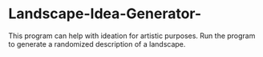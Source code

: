 # Landscape-Idea-Generator-
This program can help with ideation for artistic purposes. Run the program to generate a randomized description of a landscape.
